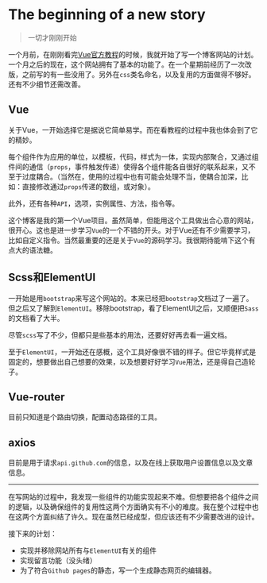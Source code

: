 # The beginning of a new story

> 一切才刚刚开始

一个月前，在刚刚看完[Vue官方教程](https://cn.vuejs.org/v2/guide/)的时候，我就开始了写一个博客网站的计划。一个月之后的现在，这个网站拥有了基本的功能了。在一个星期前经历了一次改版，之前写的有一些没用了。另外在`css`类名命名，以及复用的方面做得不够好。还有不少细节还需改善。

## Vue

关于Vue，一开始选择它是据说它简单易学。而在看教程的过程中我也体会到了它的精妙。

每个组件作为应用的单位，以模板，代码，样式为一体，实现内部聚合，又通过组件间的通信（`props`，事件触发传递）使得各个组件能各自很好的联系起来，又不至于过度耦合。（当然在，使用的过程中也有可能会处理不当，使耦合加深，比如：直接修改通过`props`传递的数组，或对象）。

此外，还有各种`API`，选项，实例属性、方法，指令等。

这个博客是我的第一个Vue项目。虽然简单，但能用这个工具做出合心意的网站，很开心。这也是进一步学习`Vue`的一个不错的开头。对于Vue还有不少需要学习，比如自定义指令。当然最重要的还是关于`Vue`的源码学习。我很期待能啃下这个有点大的语法糖。

## Scss和ElementUI

一开始是用`bootstrap`来写这个网站的。本来已经把`bootstrap`文档过了一遍了。但之后又了解到`ElementUI`。移除bootstrap，看了ElementUI之后，又顺便把`Sass`的文档看了大半。

尽管`scss`写了不少，但都只是些基本的用法，还要好好再去看一遍文档。

至于`ElementUI`，一开始还在感概，这个工具好像很不错的样子。但它毕竟样式是固定的，想要做出自己想要的效果，以及想要好好学习`Vue`用法，还是得自己造轮子。

## Vue-router

目前只知道是个路由切换，配置动态路径的工具。

## axios

目前是用于请求`api.github.com`的信息，以及在线上获取用户设置信息以及文章信息。

---

在写网站的过程中，我发现一些组件的功能实现起来不难。但想要把各个组件之间的逻辑，以及确保组件的复用性这两个方面确实有不小的难度。我在整个过程中也在这两个方面纠结了许久。现在虽然已经成型，但应该还有不少需要改进的设计。

接下来的计划：

- 实现并移除网站所有与`ElementUI`有关的组件
- 实现留言功能（没头绪）
- 为了符合`Github pages`的静态，写一个生成静态网页的编辑器。

